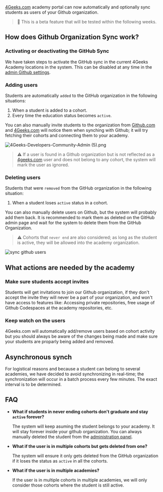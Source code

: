 [4Geeks.com](http://4Geeks.com) academy portal can now automatically and optionally sync students as users of your Github organization.

> 🐞 This is a beta feature that will be tested within the following weeks.

## How does Github Organization Sync work?

### Activating or deactivating the GitHub Sync

We have taken steps to activate the GitHub sync in the current 4Geeks Academy locations in the system. This can be disabled at any time in the [admin Github settings](https://admin.4geeks.com/admin/github).

### Adding users

Students are automatically `added` to the GitHub organization in the following situations:

1. When a student is added to a cohort. 
2. Every time the education status becomes `active`.

You can also manually invite students to the organization from [Github.com](http://Github.com) and [4Geeks.com](http://4Geeks.com) will notice them when synching with Github; it will try fetching their cohorts and connecting them to your academy.

![4Geeks-Developers-Community-Admin (5).png](https://github.com/breatheco-de/knowledge-base/blob/main/images/4Geeks-Developers-Community-Admin_(5).png?raw=true)

> ⚠️ If a user is found in a Github organization but is not reflected as a [4geeks.com](http://4geeks.com) user and does not belong to any cohort, the system will mark the user as ignored.

### Deleting users

Students that were `removed` from the GitHub organization in the following situation:

1. When a student loses `active` status in a cohort.

You can also manually delete users on Github, but the system will probably add them back. It is recommended to mark them as deleted on the GitHub admin page and wait for the system to delete them from the GitHub Organization.

> ⚠️ Cohorts that `never end` are also considered; as long as the student is active, they will be allowed into the academy organization.

![sync github users](https://storage.googleapis.com/breathecode-asset-images/bcfa2f990e94bb6d13f293926956d37f86b2778248bcb9e804d43a97c1272d6b.gif?raw=true)

## What actions are needed by the academy

### Make sure students accept invites 

Students will get invitations to join our Github organization, if they don't accept the invite they will never be a part of your organization, and won't have access to features like: Accessing private repositories, free usage of Github Codespaces at the academy repositories, etc.

### Keep watch on the users

4Geeks.com will automatically add/remove users based on cohort activity but you should always be aware of the changes being made and make sure your students are proparly being added and removed.

## Asynchronous synch

For logistical reasons and because a student can belong to several academies, we have decided to avoid synchronizing in real-time; the synchronization will occur in a batch process every few minutes. The exact interval is to be determined.

## FAQ


- **What if students in never ending cohorts don't graduate and stay `active` forever?**

    The system will keep asuming the student belongs to your academy. It will stay forever inside your github organization. You can always manually deleted the student from the [administration panel](https://admin.4geeks.com/admin/github).
    
- **What if the user is in multiple cohorts but gets deleted from one?**
    
    The system will ensure it only gets deleted from the GitHub organization if it loses the status as `active` in all the cohorts.
    
- **What if the user is in multiple academies?**
    
    If the user is in multiple cohorts in multiple academies, we will only consider those cohorts where the student is still active.

